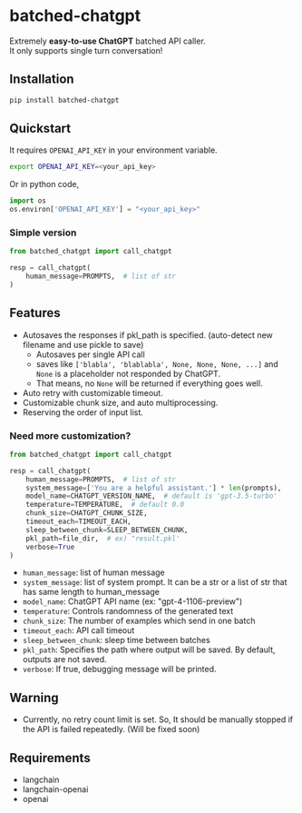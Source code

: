 # batched-chatgpt
Extremely **easy-to-use ChatGPT** batched API caller.  
It only supports single turn conversation!

## Installation
```bash
pip install batched-chatgpt
```

## Quickstart
It requires ```OPENAI_API_KEY``` in your environment variable.
```bash
export OPENAI_API_KEY=<your_api_key>
```
Or in python code,  
```python
import os
os.environ['OPENAI_API_KEY'] = "<your_api_key>"
```
### Simple version
```python
from batched_chatgpt import call_chatgpt

resp = call_chatgpt(
    human_message=PROMPTS,  # list of str
)
```

## Features
- Autosaves the responses if pkl_path is specified. (auto-detect new filename and use pickle to save)
    - Autosaves per single API call
    - saves like ```['blabla', 'blablabla', None, None, None, ...]``` and ```None``` is a placeholder not responded by ChatGPT.
    - That means, no ```None``` will be returned if everything goes well.
- Auto retry with customizable timeout.
- Customizable chunk size, and auto multiprocessing.
- Reserving the order of input list.

### Need more customization?
```python
from batched_chatgpt import call_chatgpt

resp = call_chatgpt(
    human_message=PROMPTS,  # list of str
    system_message=['You are a helpful assistant.'] * len(prompts),
    model_name=CHATGPT_VERSION_NAME,  # default is 'gpt-3.5-turbo'
    temperature=TEMPERATURE,  # default 0.0
    chunk_size=CHATGPT_CHUNK_SIZE,
    timeout_each=TIMEOUT_EACH,
    sleep_between_chunk=SLEEP_BETWEEN_CHUNK,
    pkl_path=file_dir,  # ex) "result.pkl'
    verbose=True
)
```
- ```human_message```: list of human message
- ```system_message```: list of system prompt. It can be a str or a list of str that has same length to human_message
- ```model_name```: ChatGPT API name (ex: "gpt-4-1106-preview")
- ```temperature```: Controls randomness of the generated text
- ```chunk_size```: The number of examples which send in one batch
- ```timeout_each```: API call timeout
- ```sleep_between_chunk```: sleep time between batches
- ```pkl_path```: Specifies the path where output will be saved. By default, outputs are not saved.
- ```verbose```: If true, debugging message will be printed.

## Warning
- Currently, no retry count limit is set. So, It should be manually stopped if the API is failed repeatedly. (Will be fixed soon)

## Requirements
- langchain
- langchain-openai
- openai
